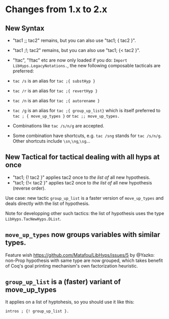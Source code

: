 
# Changes from 1.x to 2.x

## New Syntax

  + "tac1 ;; tac2" remains, but you can also use "tac1; { tac2 }".
  + "tac1 ;!; tac2" remains, but you can also use "tac1; {< tac2 }".

  + "!tac", "!!tac" etc are now only loaded if you do: 
    `Import LibHyps.LegacyNotations.`, the new following
    composable tacticals are preferred:

  + `tac /s` is an alias for `tac ;{ substHyp }`
  + `tac /r` is an alias for `tac ;{ revertHyp }`
  + `tac /n` is an alias for `tac ;{ autorename }`
  + `tac /g` is an alias for `tac ;{ group_up_list}` which is itself
    preferred to `tac ; { move_up_types }` or `tac ;; move_up_types.`

  + Combinations like `tac /s/n/g` are accepted.
  + Some combination have shortcuts, e.g. `tac /sng` stands for `tac
    /s/n/g`. Other shortcuts include `\sn`,`\ng`,`\sg`...

## New Tactical for tactical dealing with all hyps at once

 + "tac1; {! tac2 }" applies tac2 once to *the list of* all new hypothesis.
 + "tac1; {!< tac2 }" applies tac2 once to *the list of* all new hypothesis (reverse order).

Use case: new tactic `group_up_list` is a faster version of
`move_up_types` and deals directly with the list of hypothesis.

Note for developping other such tactics: the list of hypothesis uses
the type `LibHyps.TacNewHyps.DList`.

## `move_up_types` now groups variables with similar types.

Feature wish https://github.com/Matafou/LibHyps/issues/5 by @Yazko:
non-Prop hypothesis with same type are now grouped, which takes
benefit of Coq's goal printing mechanism's own factorization
heuristic.

## `group_up_list` is a (faster) variant of move_up_types

It applies on a list of hyptohesis, so you should use it like this:

```
intros ; {! group_up_list }. 
```

